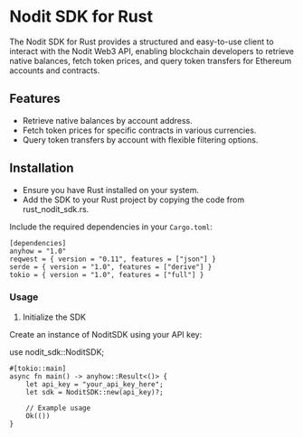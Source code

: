 # Nodit SDK for Rust

The Nodit SDK for Rust provides a structured and easy-to-use client to interact with the Nodit Web3 API, enabling blockchain developers to retrieve native balances, fetch token prices, and query token transfers for Ethereum accounts and contracts.

## Features

- Retrieve native balances by account address.
- Fetch token prices for specific contracts in various currencies.
- Query token transfers by account with flexible filtering options.

## Installation

- Ensure you have Rust installed on your system.
- Add the SDK to your Rust project by copying the code from rust_nodit_sdk.rs.

Include the required dependencies in your `Cargo.toml`:
```
[dependencies]
anyhow = "1.0"
reqwest = { version = "0.11", features = ["json"] }
serde = { version = "1.0", features = ["derive"] }
tokio = { version = "1.0", features = ["full"] }
```

### Usage

1. Initialize the SDK

Create an instance of NoditSDK using your API key:

use nodit_sdk::NoditSDK;
```
#[tokio::main]
async fn main() -> anyhow::Result<()> {
    let api_key = "your_api_key_here";
    let sdk = NoditSDK::new(api_key)?;
    
    // Example usage
    Ok(())
}
```